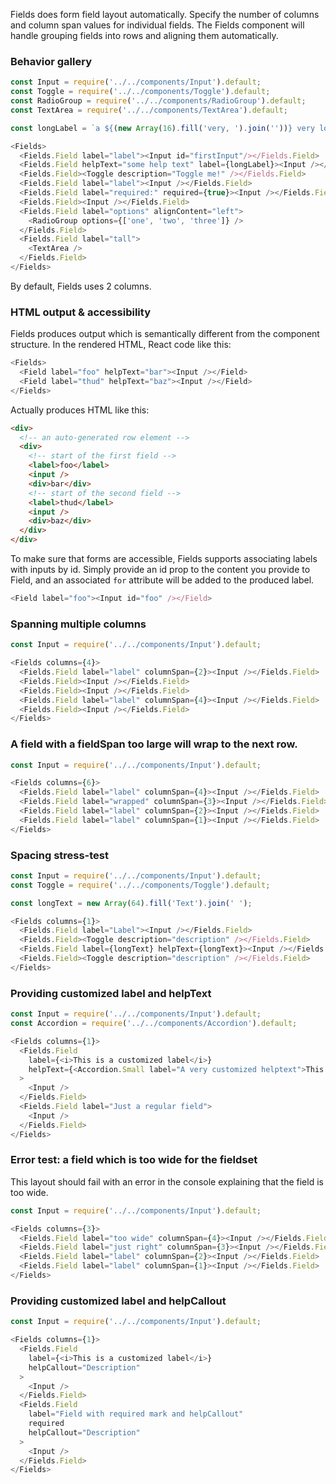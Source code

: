 Fields does form field layout automatically. Specify the number of columns and column span values for individual fields. The Fields component will handle grouping fields into rows and aligning them automatically.

### Behavior gallery

```js
const Input = require('../../components/Input').default;
const Toggle = require('../../components/Toggle').default;
const RadioGroup = require('../../components/RadioGroup').default;
const TextArea = require('../../components/TextArea').default;

const longLabel = `a ${(new Array(16).fill('very, ').join(''))} very long label!`;

<Fields>
  <Fields.Field label="label"><Input id="firstInput"/></Fields.Field>
  <Fields.Field helpText="some help text" label={longLabel}><Input /></Fields.Field>
  <Fields.Field><Toggle description="Toggle me!" /></Fields.Field>
  <Fields.Field label="label"><Input /></Fields.Field>
  <Fields.Field label="required:" required={true}><Input /></Fields.Field>
  <Fields.Field><Input /></Fields.Field>
  <Fields.Field label="options" alignContent="left">
    <RadioGroup options={['one', 'two', 'three']} />
  </Fields.Field>
  <Fields.Field label="tall">
    <TextArea />
  </Fields.Field>
</Fields>
```

By default, Fields uses 2 columns.

### HTML output & accessibility

Fields produces output which is semantically different from the component structure. In the rendered HTML, React code like this:

```js static
<Fields>
  <Field label="foo" helpText="bar"><Input /></Field>
  <Field label="thud" helpText="baz"><Input /></Field>
</Fields>
```

Actually produces HTML like this:

```html
<div>
  <!-- an auto-generated row element -->
  <div>
    <!-- start of the first field -->
    <label>foo</label>
    <input />
    <div>bar</div>
    <!-- start of the second field -->
    <label>thud</label>
    <input />
    <div>baz</div>
  </div>
</div>
```

To make sure that forms are accessible, Fields supports associating labels with inputs by id. Simply provide an id prop to the content you provide to Field, and an associated `for` attribute will be added to the produced label.

```js static
<Field label="foo"><Input id="foo" /></Field>
```

### Spanning multiple columns

```js
const Input = require('../../components/Input').default;

<Fields columns={4}>
  <Fields.Field label="label" columnSpan={2}><Input /></Fields.Field>
  <Fields.Field><Input /></Fields.Field>
  <Fields.Field><Input /></Fields.Field>
  <Fields.Field label="label" columnSpan={4}><Input /></Fields.Field>
  <Fields.Field><Input /></Fields.Field>
</Fields>
```

### A field with a fieldSpan too large will wrap to the next row.

```js
const Input = require('../../components/Input').default;

<Fields columns={6}>
  <Fields.Field label="label" columnSpan={4}><Input /></Fields.Field>
  <Fields.Field label="wrapped" columnSpan={3}><Input /></Fields.Field>
  <Fields.Field label="label" columnSpan={2}><Input /></Fields.Field>
  <Fields.Field label="label" columnSpan={1}><Input /></Fields.Field>
</Fields>
```

### Spacing stress-test

```js
const Input = require('../../components/Input').default;
const Toggle = require('../../components/Toggle').default;

const longText = new Array(64).fill('Text').join(' ');

<Fields columns={1}>
  <Fields.Field label="Label"><Input /></Fields.Field>
  <Fields.Field><Toggle description="description" /></Fields.Field>
  <Fields.Field label={longText} helpText={longText}><Input /></Fields.Field>
  <Fields.Field><Toggle description="description" /></Fields.Field>
</Fields>
```

### Providing customized label and helpText

```js
const Input = require('../../components/Input').default;
const Accordion = require('../../components/Accordion').default;

<Fields columns={1}>
  <Fields.Field
    label={<i>This is a customized label</i>}
    helpText={<Accordion.Small label="A very customized helptext">This probably isn't your use-case</Accordion.Small>}
  >
    <Input />
  </Fields.Field>
  <Fields.Field label="Just a regular field">
    <Input />
  </Fields.Field>
</Fields>
```

### Error test: a field which is too wide for the fieldset

This layout should fail with an error in the console explaining that the field is too wide.

```js
const Input = require('../../components/Input').default;

<Fields columns={3}>
  <Fields.Field label="too wide" columnSpan={4}><Input /></Fields.Field>
  <Fields.Field label="just right" columnSpan={3}><Input /></Fields.Field>
  <Fields.Field label="label" columnSpan={2}><Input /></Fields.Field>
  <Fields.Field label="label" columnSpan={1}><Input /></Fields.Field>
</Fields>
```

### Providing customized label and helpCallout

```js
const Input = require('../../components/Input').default;

<Fields columns={1}>
  <Fields.Field
    label={<i>This is a customized label</i>}
    helpCallout="Description"
  >
    <Input />
  </Fields.Field>
  <Fields.Field
    label="Field with required mark and helpCallout"
    required
    helpCallout="Description"
  >
    <Input />
  </Fields.Field>
</Fields>
```
